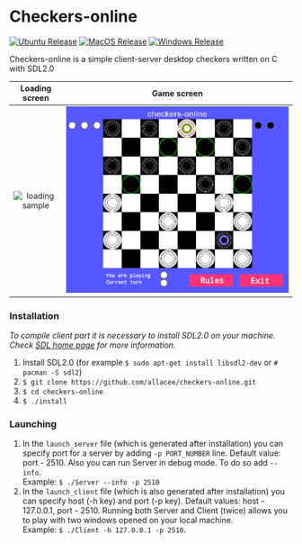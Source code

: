 
# Checkers-online
[![Ubuntu Release](https://github.com/dimaglushkov/checkers-online/actions/workflows/ubuntu.yml/badge.svg)](https://github.com/dimaglushkov/checkers-online/actions/workflows/ubuntu.yml)  [![MacOS Release](https://github.com/dimaglushkov/checkers-online/actions/workflows/macos.yml/badge.svg)](https://github.com/dimaglushkov/checkers-online/actions/workflows/macos.yml) [![Windows Release](https://github.com/dimaglushkov/checkers-online/actions/workflows/windows.yml/badge.svg)](https://github.com/dimaglushkov/checkers-online/actions/workflows/windows.yml)

Checkers-online is a simple client-server desktop checkers written on C with SDL2.0

|                                                Loading screen                                                 |                                               Game screen                                               |
|:-------------------------------------------------------------------------------------------------------------:|:-------------------------------------------------------------------------------------------------------:|
| ![loading sample](https://github.com/dimaglushkov/checkers-online/blob/master/Client/img/samples/loading.png) | ![game sample](https://github.com/dimaglushkov/checkers-online/blob/master/Client/img/samples/game.png) |

### Installation
_To compile client part it is necessary to install SDL2.0 on your machine.
Check [SDL home page](https://www.libsdl.org/download-2.0.php) for more information._
1. Install SDL2.0 (for example `$ sudo apt-get install libsdl2-dev` or `# pacman -S sdl2`)
2. `$ git clone https://github.com/allacee/checkers-online.git`
3. `$ cd checkers-online`
4. `$ ./install`

### Launching
1. In the `launch_server` file (which is generated after installation) you can specify port for a server by adding `-p PORT_NUMBER` line. Default value: port - 2510. Also you can run Server in debug mode. To do so add `--info`.
<br>Example: `$ ./Server --info -p 2510`
2. In the `launch_client` file (which is also generated after installation) you can specify host (-h key) and port (-p key). Default values: host - 127.0.0.1, port - 2510. Running both Server and Client (twice) allows you to play with two windows opened on your local machine.
<br>Example: `$ ./Client -h 127.0.0.1 -p 2510`. 
